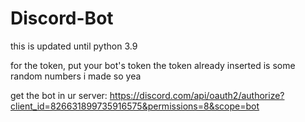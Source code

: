 # Discord-Bot


this is updated until python 3.9

for the token, put your bot's token
the token already inserted is some random numbers i made so yea

get the bot in ur server:
https://discord.com/api/oauth2/authorize?client_id=826631899735916575&permissions=8&scope=bot
